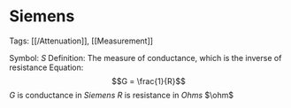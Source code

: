 # Siemens
Tags: [[/Attenuation]], [[Measurement]]

Symbol: $S$
Definition: The measure of conductance, which is the inverse of resistance
Equation:
$$G = \frac{1}{R}$$
$G$ is conductance in *Siemens*
$R$ is resistance in *Ohms* $\ohm$
